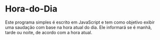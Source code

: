 # Hora-do-Dia
Este programa simples é escrito em JavaScript e tem como objetivo exibir uma saudação com base na hora atual do dia. Ele informará se é manhã, tarde ou noite, de acordo com a hora atual.

